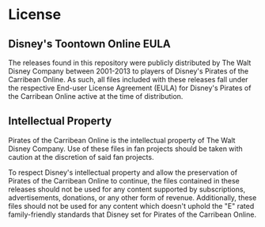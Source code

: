 # License

## Disney's Toontown Online EULA

The releases found in this repository were publicly distributed by The Walt Disney Company between 2001-2013 to players of Disney's Pirates of the Carribean Online. As such, all files included with these releases fall under the respective End-user License Agreement (EULA) for Disney's Pirates of the Carribean Online active at the time of distribution.

## Intellectual Property

Pirates of the Carribean Online is the intellectual property of The Walt Disney Company. Use of these files in fan projects should be taken with caution at the discretion of said fan projects.

To respect Disney's intellectual property and allow the preservation of Pirates of the Carribean Online to continue, the files contained in these releases should not be used for any content supported by subscriptions, advertisements, donations, or any other form of revenue. Additionally, these files should not be used for any content which doesn't uphold the "E" rated family-friendly standards that Disney set for Pirates of the Carribean Online.